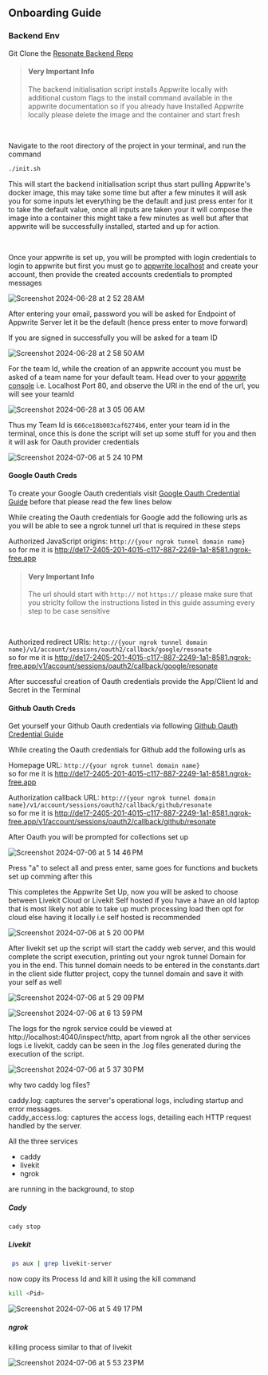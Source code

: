 ## Onboarding Guide

### Backend Env 

Git Clone the [Resonate Backend Repo](https://github.com/Aarush-Acharya/Resonate-Backend)
<br/>

> #### **Very Important Info**
> The backend initialisation script installs Appwrite locally with additional custom flags to the install command available in the appwrite documentation so if you already have Installed Appwrite locally please delete the image and the container and start fresh
<br/>

Navigate to the root directory of the project in your terminal, and run the command
```bash
./init.sh
```
This will start the backend initialisation script thus start pulling Appwrite's docker image, this may take some time but after a few minutes it will ask you for some inputs let everything be the default and just press enter for it to take the default value, once all inputs are taken your it will compose the image into a container this might take a few minutes as well but after that appwrite will be successfully installed, started and up for action.

<br/>

Once your appwrite is set up, you will be prompted with login credentials to login to appwrite but first you must go to [appwrite localhost](http://localhost:80) and create your account, then provide the created accounts credentials to prompted messages

![Screenshot 2024-06-28 at 2 52 28 AM](https://github.com/Aarush-Acharya/Resonate/assets/92685647/802d96c1-0ad5-4922-b49a-56eb56e39904)

After entering your email, password you will be asked for Endpoint of Appwrite Server let it be the default (hence press enter to move forward)
<br/>

If you are signed in successfully you will be asked for a team ID

![Screenshot 2024-06-28 at 2 58 50 AM](https://github.com/Aarush-Acharya/Resonate/assets/92685647/3c401e60-3a64-4a6e-9c94-42863dccddd0)

For the team Id, while the creation of an appwrite account you must be asked of a team name for your default team. Head over to your [appwrite console](http://localhost:80) i.e. Localhost Port 80, and observe the URl in the end of the url, you will see your teamId

![Screenshot 2024-06-28 at 3 05 06 AM](https://github.com/Aarush-Acharya/Resonate/assets/92685647/9717d9e5-41ad-4fd8-8f71-bac79e73cea7)

Thus my Team Id is `666ce18b003caf6274b6`, enter your team id in the terminal, once this is done the script will set up some stuff for you and then it will ask for Oauth provider credentials 

![Screenshot 2024-07-06 at 5 24 10 PM](https://github.com/Aarush-Acharya/Resonate/assets/92685647/76c37da6-b69f-4335-9528-368fab979166)

#### Google Oauth Creds 

To create your Google Oauth credentials visit [Google Oauth Credential Guide](https://www.balbooa.com/help/gridbox-documentation/integrations/other/google-client-id) before that please read the few lines below 

While creating the Oauth credentials for Google add the following urls as 
you will be able to see a ngrok tunnel url that is required in these steps

Authorized JavaScript origins: `http://{your ngrok tunnel domain name}`     
so for me it is http://de17-2405-201-4015-c117-887-2249-1a1-8581.ngrok-free.app   

> #### **Very Important Info**
> The url should start with `http://` not `https://` please make sure that you striclty follow the instructions listed in this guide assuming every step to be case sensitive
<br/>

Authorized redirect URIs: `http://{your ngrok tunnel domain name}/v1/account/sessions/oauth2/callback/google/resonate`    
so for me it is http://de17-2405-201-4015-c117-887-2249-1a1-8581.ngrok-free.app/v1/account/sessions/oauth2/callback/google/resonate
 
After successful creation of Oauth credentials provide the App/Client  Id and Secret in the Terminal

#### Github Oauth Creds 

Get yourself your Github Oauth credentials via following [Github Oauth Credential Guide](https://support.heateor.com/get-github-client-id-client-secret/)

While creating the Oauth credentials for Github add the following urls as 

Homepage URL: `http://{your ngrok tunnel domain name}`  
so for me it is http://de17-2405-201-4015-c117-887-2249-1a1-8581.ngrok-free.app

Authorization callback URL: `http://{your ngrok tunnel domain name}/v1/account/sessions/oauth2/callback/github/resonate`  
so for me it is http://de17-2405-201-4015-c117-887-2249-1a1-8581.ngrok-free.app/v1/account/sessions/oauth2/callback/github/resonate

After Oauth you will be prompted for collections set up 

![Screenshot 2024-07-06 at 5 14 46 PM](https://github.com/Aarush-Acharya/Resonate/assets/92685647/5155b124-07e4-4769-a9f1-ac574816f85e)

Press "a" to select all and press enter, same goes for functions and buckets set up comming after this

This completes the Appwrite Set Up, now you will be asked to choose between Livekit Cloud or Livekit Self hosted if you have a have an old laptop that is most likely not able to take up much processing load then opt for cloud else having it locally i.e self hosted is recommended 

![Screenshot 2024-07-06 at 5 20 00 PM](https://github.com/Aarush-Acharya/Resonate/assets/92685647/348dc245-165e-490c-ba50-f699cd05bbee)

After livekit set up the script will start the caddy web server, and this would complete the script execution, printing out your ngrok tunnel Domain for you in the end. This tunnel domain needs to be entered in the constants.dart in the client side flutter project, copy the tunnel domain and save it with your self as well 

![Screenshot 2024-07-06 at 5 29 09 PM](https://github.com/Aarush-Acharya/Resonate/assets/92685647/c18d726f-2a59-415c-8f03-483fe8e31097)

![Screenshot 2024-07-06 at 6 13 59 PM](https://github.com/Aarush-Acharya/Resonate/assets/92685647/105a7b36-b151-4ca3-a470-842ec8e5183a)

The logs for the ngrok service could be viewed at http://localhost:4040/inspect/http, apart from ngrok all the other services logs i.e
livekit, caddy can be seen in the .log files generated during the execution of the script.

![Screenshot 2024-07-06 at 5 37 30 PM](https://github.com/Aarush-Acharya/Resonate/assets/92685647/4aa9a6b7-5035-4bfa-81c7-fb9f814d018e)

why two caddy log files?

caddy.log: captures the server's operational logs, including startup and error messages.   
caddy_access.log: captures the access logs, detailing each HTTP request handled by the server.

All the three services
- caddy
- livekit
- ngrok

are running in the background, to stop 

##### Cady

```
cady stop
```

##### Livekit

```bash
 ps aux | grep livekit-server
```

now copy its Process Id and kill it using the kill command

```bash
kill <Pid>
```
![Screenshot 2024-07-06 at 5 49 17 PM](https://github.com/Aarush-Acharya/Resonate/assets/92685647/602af879-3038-4d72-b91f-6fb33a535399)


##### ngrok

killing process similar to that of livekit

![Screenshot 2024-07-06 at 5 53 23 PM](https://github.com/Aarush-Acharya/Resonate/assets/92685647/73bf1c1b-3fb8-4e0a-823a-b1d34bed8ac2)



